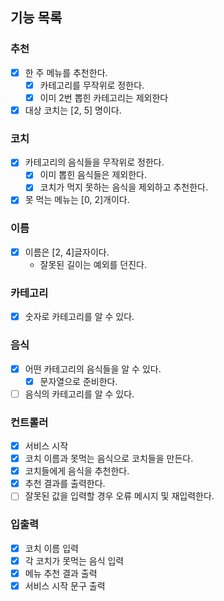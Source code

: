## 기능 목록

### 추천
- [x] 한 주 메뉴를 추천한다.
  - [x] 카테고리를 무작위로 정한다.
  - [x] 이미 2번 뽑힌 카테고리는 제외한다
- [x] 대상 코치는 [2, 5] 명이다.

### 코치
- [x] 카테고리의 음식들을 무작위로 정한다.
  - [x] 이미 뽑힌 음식들은 제외한다.
  - [x] 코치가 먹지 못하는 음식을 제외하고 추천한다.
- [x] 못 먹는 메뉴는 [0, 2]개이다.

### 이름
- [x] 이름은 [2, 4]글자이다.
  - 잘못된 길이는 예외를 던진다.

### 카테고리
- [x] 숫자로 카테고리를 알 수 있다.

### 음식
- [x] 어떤 카테고리의 음식들을 알 수 있다.
    - [x] 문자열으로 준비한다.
- [ ] 음식의 카테고리를 알 수 있다.

### 컨트롤러
- [x] 서비스 시작
- [x] 코치 이름과 못먹는 음식으로 코치들을 만든다.
- [x] 코치들에게 음식을 추천한다.
- [x] 추천 결과를 출력한다.
- [ ] 잘못된 값을 입력할 경우 오류 메시지 및 재입력한다.

### 입출력
- [x] 코치 이름 입력
- [x] 각 코치가 못먹는 음식 입력
- [x] 메뉴 추천 결과 출력
- [x] 서비스 시작 문구 출력